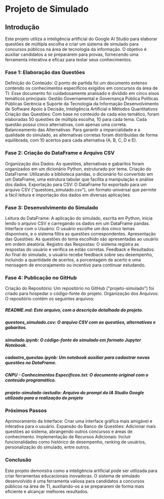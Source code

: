 # Projeto de Simulado
## Introdução
Este projeto utiliza a inteligência artificial do Google AI Studio para elaborar questões de múltipla escolha e criar um sistema de simulado para concursos públicos na área de tecnologia da informação. O objetivo é auxiliar candidatos a se prepararem para provas, fornecendo uma ferramenta interativa e eficaz para testar seus conhecimentos.
### Fase 1: Elaboração das Questões
Definição do Conteúdo: O ponto de partida foi um documento extenso contendo os conhecimentos específicos exigidos em concursos da área de TI. Esse documento foi cuidadosamente analisado e dividido em cinco eixos temáticos principais:
Gestão Governamental e Governança Pública
Políticas Públicas
Gerência e Suporte da Tecnologia da Informação
Desenvolvimento de Software
Apoio à Decisão, Inteligência Artificial e Métodos Quantitativos
Criação das Questões: Com base no conteúdo de cada eixo temático, foram elaboradas 50 questões de múltipla escolha, 10 para cada tema. Cada questão possui cinco alternativas, com apenas uma correta.
Balanceamento das Alternativas: Para garantir a imparcialidade e a qualidade do simulado, as alternativas corretas foram distribuídas de forma equilibrada, com 10 acertos para cada alternativa (A, B, C, D e E).
### Fase 2: Criação do DataFrame e Arquivo CSV
Organização dos Dados: As questões, alternativas e gabaritos foram organizados em um dicionário Python, estruturado por tema.
Criação do DataFrame: Utilizando a biblioteca pandas, o dicionário foi convertido em um DataFrame, uma estrutura tabular que facilita a manipulação e análise dos dados.
Exportação para CSV: O DataFrame foi exportado para um arquivo CSV ("questoes_simulado.csv"), um formato universal que permite a fácil leitura e importação dos dados em diversas aplicações.
### Fase 3: Desenvolvimento do Simulado
Leitura do DataFrame: A aplicação do simulado, escrita em Python, inicia lendo o arquivo CSV e carregando os dados em um DataFrame pandas.
Interface com o Usuário: O usuário escolhe um dos cinco temas disponíveis, e o sistema filtra as questões correspondentes.
Apresentação das Questões: As questões do tema escolhido são apresentadas ao usuário em ordem aleatória.
Registro das Respostas: O sistema registra as respostas do usuário e verifica se estão corretas.
Feedback e Resultados: Ao final do simulado, o usuário recebe feedback sobre seu desempenho, incluindo a quantidade de acertos, a porcentagem de acerto e uma mensagem de encorajamento ou incentivo para continuar estudando.
### Fase 4: Publicação no GitHub
Criação do Repositório: Um repositório no GitHub ("projeto-simulado") foi criado para hospedar o código-fonte do projeto.
Organização dos Arquivos: O repositório contém os seguintes arquivos:
##### README.md: Este arquivo, com a descrição detalhada do projeto.
##### questoes_simulado.csv: O arquivo CSV com as questões, alternativas e gabaritos.
##### simulado.ipynb: O código-fonte do simulado em formato Jupyter Notebook.
##### cadastro_questao.ipynb: Um notebook auxiliar para cadastrar novas questões no DataFrame.
##### CNPU - Conhecimentos Específicos.txt: O documento original com o conteúdo programático.
##### projeto-simulado-iastudio: Arquivo do prompt do IA Studio Google utilizado para a realização do projeto
### Próximos Passos
Aprimoramento da Interface: Criar uma interface gráfica mais amigável e interativa para o usuário.
Expansão do Banco de Questões: Adicionar mais questões ao sistema, abrangendo outros concursos e áreas de conhecimento.
Implementação de Recursos Adicionais: Incluir funcionalidades como histórico de desempenho, ranking de usuários, personalização do simulado, entre outros.
### Conclusão
Este projeto demonstra como a inteligência artificial pode ser utilizada para criar ferramentas educacionais inovadoras. O sistema de simulado desenvolvido é uma ferramenta valiosa para candidatos a concursos públicos na área de TI, auxiliando-os a se prepararem de forma mais eficiente e alcançar melhores resultados.
